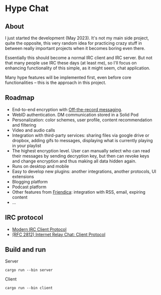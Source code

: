 # Hype Chat


## About

I just started the development (May 2023). It's not my main side project, quite the opposite, this very random idea for practicing crazy stuff in between really important projects when it becomes boring even there.

Essentially this should become a normal IRC client and IRC server. But not that many people use IRC these days (at least me), so I'll focus on enhancing functionality of this simple, as it might seem, chat application.

Many hype features will be implemented first, even before core functionalities – this is the approach in this project.


## Roadmap

- End-to-end encryption with [Off-the-record messaging](https://en.wikipedia.org/wiki/Off-the-record_messaging).
- WebID authentication. DM communication stored in a Solid Pod
- Personalization: color schemes, user profile, content recommendation and filtering
- Video and audio calls
- Integration with third-party services: sharing files via google drive or dropbox, adding gifs to messages, displaying what is currently playing in your playlist
- The highest encryption level. User can manually select who can read their messages by sending decryption key, but then can revoke keys and change encryption and thus making all data hidden again.
- Runs on desktop and mobile
- Easy to develop new plugins: another integrations, another protocols, UI extensions
- Blogging platform
- Podcast platform
- Other features from [Friendica](https://friendi.ca/): integration with RSS, email, expiring content
- ...


## IRC protocol

- [Modern IRC Client Protocol](https://modern.ircdocs.horse/index.html)
- [(RFC 2812) Internet Relay Chat: Client Protocol](https://www.rfc-editor.org/rfc/rfc2812)


## Build and run

Server

```
cargo run --bin server
```

Client

```
cargo run --bin client
```
